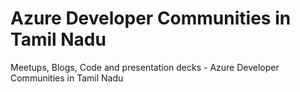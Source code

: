 # Azure Developer Communities in Tamil Nadu
Meetups, Blogs, Code and presentation decks - Azure Developer Communities in Tamil Nadu
